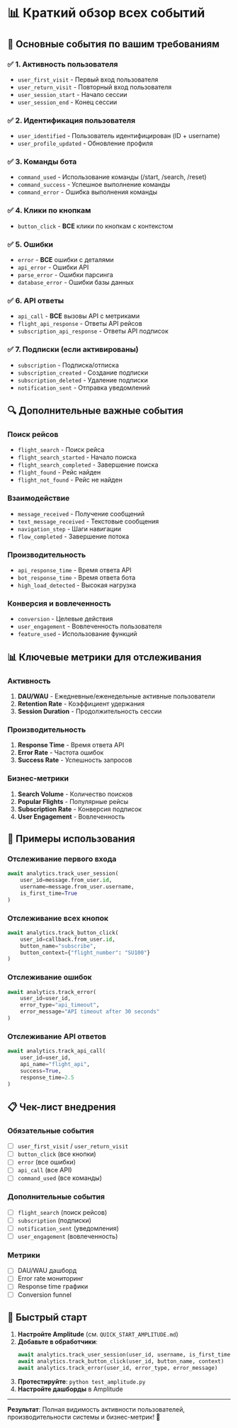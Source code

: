# 📊 Краткий обзор всех событий

## 🎯 Основные события по вашим требованиям

### ✅ 1. Активность пользователя
- `user_first_visit` - Первый вход пользователя
- `user_return_visit` - Повторный вход пользователя
- `user_session_start` - Начало сессии
- `user_session_end` - Конец сессии

### ✅ 2. Идентификация пользователя
- `user_identified` - Пользователь идентифицирован (ID + username)
- `user_profile_updated` - Обновление профиля

### ✅ 3. Команды бота
- `command_used` - Использование команды (/start, /search, /reset)
- `command_success` - Успешное выполнение команды
- `command_error` - Ошибка выполнения команды

### ✅ 4. Клики по кнопкам
- `button_click` - **ВСЕ** клики по кнопкам с контекстом

### ✅ 5. Ошибки
- `error` - **ВСЕ** ошибки с деталями
- `api_error` - Ошибки API
- `parse_error` - Ошибки парсинга
- `database_error` - Ошибки базы данных

### ✅ 6. API ответы
- `api_call` - **ВСЕ** вызовы API с метриками
- `flight_api_response` - Ответы API рейсов
- `subscription_api_response` - Ответы API подписок

### ✅ 7. Подписки (если активированы)
- `subscription` - Подписка/отписка
- `subscription_created` - Создание подписки
- `subscription_deleted` - Удаление подписки
- `notification_sent` - Отправка уведомлений

## 🔍 Дополнительные важные события

### Поиск рейсов
- `flight_search` - Поиск рейса
- `flight_search_started` - Начало поиска
- `flight_search_completed` - Завершение поиска
- `flight_found` - Рейс найден
- `flight_not_found` - Рейс не найден

### Взаимодействие
- `message_received` - Получение сообщений
- `text_message_received` - Текстовые сообщения
- `navigation_step` - Шаги навигации
- `flow_completed` - Завершение потока

### Производительность
- `api_response_time` - Время ответа API
- `bot_response_time` - Время ответа бота
- `high_load_detected` - Высокая нагрузка

### Конверсия и вовлеченность
- `conversion` - Целевые действия
- `user_engagement` - Вовлеченность пользователя
- `feature_used` - Использование функций

## 📊 Ключевые метрики для отслеживания

### Активность
1. **DAU/WAU** - Ежедневные/еженедельные активные пользователи
2. **Retention Rate** - Коэффициент удержания
3. **Session Duration** - Продолжительность сессии

### Производительность
1. **Response Time** - Время ответа API
2. **Error Rate** - Частота ошибок
3. **Success Rate** - Успешность запросов

### Бизнес-метрики
1. **Search Volume** - Количество поисков
2. **Popular Flights** - Популярные рейсы
3. **Subscription Rate** - Конверсия подписок
4. **User Engagement** - Вовлеченность

## 🎨 Примеры использования

### Отслеживание первого входа
```python
await analytics.track_user_session(
    user_id=message.from_user.id,
    username=message.from_user.username,
    is_first_time=True
)
```

### Отслеживание всех кнопок
```python
await analytics.track_button_click(
    user_id=callback.from_user.id,
    button_name="subscribe",
    button_context={"flight_number": "SU100"}
)
```

### Отслеживание ошибок
```python
await analytics.track_error(
    user_id=user_id,
    error_type="api_timeout",
    error_message="API timeout after 30 seconds"
)
```

### Отслеживание API ответов
```python
await analytics.track_api_call(
    user_id=user_id,
    api_name="flight_api",
    success=True,
    response_time=2.5
)
```

## 📋 Чек-лист внедрения

### Обязательные события
- [ ] `user_first_visit` / `user_return_visit`
- [ ] `button_click` (все кнопки)
- [ ] `error` (все ошибки)
- [ ] `api_call` (все API)
- [ ] `command_used` (все команды)

### Дополнительные события
- [ ] `flight_search` (поиск рейсов)
- [ ] `subscription` (подписки)
- [ ] `notification_sent` (уведомления)
- [ ] `user_engagement` (вовлеченность)

### Метрики
- [ ] DAU/WAU дашборд
- [ ] Error rate мониторинг
- [ ] Response time графики
- [ ] Conversion funnel

## 🚀 Быстрый старт

1. **Настройте Amplitude** (см. `QUICK_START_AMPLITUDE.md`)
2. **Добавьте в обработчики**:
   ```python
   await analytics.track_user_session(user_id, username, is_first_time)
   await analytics.track_button_click(user_id, button_name, context)
   await analytics.track_error(user_id, error_type, error_message)
   ```
3. **Протестируйте**: `python test_amplitude.py`
4. **Настройте дашборды** в Amplitude

---

**Результат**: Полная видимость активности пользователей, производительности системы и бизнес-метрик! 🎉 